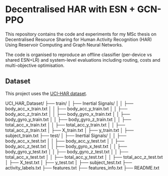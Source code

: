 # Decentralised HAR with ESN + GCN-PPO

This repository contains the code and experiments for my MSc thesis on Decentralised Resource Sharing for Human Activity Recognition (HAR) Using Reservoir Computing and Graph Neural Networks. 

The code is organised to reproduce  an offline classifier (per-device vs shared ESN+LR) and system-level evaluations including routing, costs and multi-objective optimisation.

## Dataset

This project uses the [UCI-HAR dataset](https://archive.ics.uci.edu/ml/datasets/Human+Activity+Recognition+Using+Smartphones).

UCI_HAR_Dataset/
├── train/
│   ├── Inertial Signals/
│   │   ├── body_acc_x_train.txt
│   │   ├── body_acc_y_train.txt
│   │   ├── body_acc_z_train.txt
│   │   ├── body_gyro_x_train.txt
│   │   ├── body_gyro_y_train.txt
│   │   ├── body_gyro_z_train.txt
│   │   ├── total_acc_x_train.txt
│   │   ├── total_acc_y_train.txt
│   │   ├── total_acc_z_train.txt
│   ├── X_train.txt
│   ├── y_train.txt
│   ├── subject_train.txt
├── test/
│   ├── Inertial Signals/
│   │   ├── body_acc_x_test.txt
│   │   ├── body_acc_y_test.txt
│   │   ├── body_acc_z_test.txt
│   │   ├── body_gyro_x_test.txt
│   │   ├── body_gyro_y_test.txt
│   │   ├── body_gyro_z_test.txt
│   │   ├── total_acc_x_test.txt
│   │   ├── total_acc_y_test.txt
│   │   ├── total_acc_z_test.txt
│   ├── X_test.txt
│   ├── y_test.txt
│   ├── subject_test.txt
├── activity_labels.txt
├── features.txt
├── features_info.txt
├── README.txt

